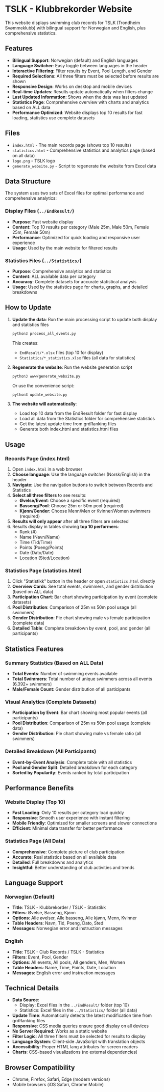 # TSLK - Klubbrekorder Website

This website displays swimming club records for TSLK (Trondheim Svømmeklubb) with bilingual support for Norwegian and English, plus comprehensive statistics.

## Features

- **Bilingual Support**: Norwegian (default) and English languages
- **Language Switcher**: Easy toggle between languages in the header
- **Interactive Filtering**: Filter results by Event, Pool Length, and Gender
- **Required Selections**: All three filters must be selected before results are shown
- **Responsive Design**: Works on desktop and mobile devices
- **Real-time Updates**: Results update automatically when filters change
- **Last Updated Information**: Shows when the data was last updated
- **Statistics Page**: Comprehensive overview with charts and analytics based on ALL data
- **Performance Optimized**: Website displays top 10 results for fast loading, statistics use complete datasets

## Files

- `index.html` - The main records page (shows top 10 results)
- `statistics.html` - Comprehensive statistics and analytics page (based on all data)
- `logo.png` - TSLK logo
- `generate_website.py` - Script to regenerate the website from Excel data

## Data Structure

The system uses two sets of Excel files for optimal performance and comprehensive analytics:

### Display Files (`../EndResult/`)
- **Purpose**: Fast website display
- **Content**: Top 10 results per category (Male 25m, Male 50m, Female 25m, Female 50m)
- **Performance**: Optimized for quick loading and responsive user experience
- **Usage**: Used by the main website for filtered results

### Statistics Files (`../Statistics/`)
- **Purpose**: Comprehensive analytics and statistics
- **Content**: ALL available data per category
- **Accuracy**: Complete datasets for accurate statistical analysis
- **Usage**: Used by the statistics page for charts, graphs, and detailed breakdowns

## How to Update

1. **Update the data**: Run the main processing script to update both display and statistics files
   ```bash
   python3 process_all_events.py
   ```
   This creates:
   - `EndResult/*.xlsx` files (top 10 for display)
   - `Statistics/*_statistics.xlsx` files (all data for statistics)

2. **Regenerate the website**: Run the website generation script
   ```bash
   python3 www/generate_website.py
   ```
   Or use the convenience script:
   ```bash
   python3 update_website.py
   ```

3. **The website will automatically**: 
   - Load top 10 data from the EndResult folder for fast display
   - Load all data from the Statistics folder for comprehensive statistics
   - Get the latest update time from grdRanking files
   - Generate both index.html and statistics.html files

## Usage

### Records Page (index.html)
1. Open `index.html` in a web browser
2. **Choose language**: Use the language switcher (Norsk/English) in the header
3. **Navigate**: Use the navigation buttons to switch between Records and Statistics
4. **Select all three filters** to see results:
   - **Øvelse/Event**: Choose a specific event (required)
   - **Basseng/Pool**: Choose 25m or 50m pool (required)
   - **Kjønn/Gender**: Choose Menn/Men or Kvinner/Women swimmers (required)
5. **Results will only appear** after all three filters are selected
6. Results display in tables showing **top 10 performers**:
   - Rank (#)
   - Name (Navn/Name)
   - Time (Tid/Time)
   - Points (Poeng/Points)
   - Date (Dato/Date)
   - Location (Sted/Location)

### Statistics Page (statistics.html)
1. Click "Statistikk" button in the header or open `statistics.html` directly
2. **Overview Cards**: See total events, swimmers, and gender distribution (based on ALL data)
3. **Participation Chart**: Bar chart showing participation by event (complete datasets)
4. **Pool Distribution**: Comparison of 25m vs 50m pool usage (all swimmers)
5. **Gender Distribution**: Pie chart showing male vs female participation (complete data)
6. **Detailed Table**: Complete breakdown by event, pool, and gender (all participants)

## Statistics Features

### Summary Statistics (Based on ALL Data)
- **Total Events**: Number of swimming events available
- **Total Swimmers**: Total number of unique swimmers across all events (6,392+ swimmers)
- **Male/Female Count**: Gender distribution of all participants

### Visual Analytics (Complete Datasets)
- **Participation by Event**: Bar chart showing most popular events (all participants)
- **Pool Distribution**: Comparison of 25m vs 50m pool usage (complete data)
- **Gender Distribution**: Pie chart showing male vs female ratio (all swimmers)

### Detailed Breakdown (All Participants)
- **Event-by-Event Analysis**: Complete table with all statistics
- **Pool and Gender Split**: Detailed breakdown for each category
- **Sorted by Popularity**: Events ranked by total participation

## Performance Benefits

### Website Display (Top 10)
- **Fast Loading**: Only 10 results per category load quickly
- **Responsive**: Smooth user experience with instant filtering
- **Mobile Friendly**: Optimized for smaller screens and slower connections
- **Efficient**: Minimal data transfer for better performance

### Statistics Page (All Data)
- **Comprehensive**: Complete picture of club participation
- **Accurate**: Real statistics based on all available data
- **Detailed**: Full breakdowns and analytics
- **Insightful**: Better understanding of club activities and trends

## Language Support

### Norwegian (Default)
- **Title**: TSLK - Klubbrekorder / TSLK - Statistikk
- **Filters**: Øvelse, Basseng, Kjønn
- **Options**: Alle øvelser, Alle basseng, Alle kjønn, Menn, Kvinner
- **Table Headers**: Navn, Tid, Poeng, Dato, Sted
- **Messages**: Norwegian error and instruction messages

### English
- **Title**: TSLK - Club Records / TSLK - Statistics
- **Filters**: Event, Pool, Gender
- **Options**: All events, All pools, All genders, Men, Women
- **Table Headers**: Name, Time, Points, Date, Location
- **Messages**: English error and instruction messages

## Technical Details

- **Data Source**: 
  - Display: Excel files in the `../EndResult/` folder (top 10)
  - Statistics: Excel files in the `../Statistics/` folder (all data)
- **Update Time**: Automatically detects the latest modification time from grdRanking files
- **Responsive**: CSS media queries ensure good display on all devices
- **No Server Required**: Works as a static website
- **Filter Logic**: All three filters must be selected for results to display
- **Language System**: Client-side JavaScript with translation objects
- **Accessibility**: Proper HTML lang attributes for screen readers
- **Charts**: CSS-based visualizations (no external dependencies)

## Browser Compatibility

- Chrome, Firefox, Safari, Edge (modern versions)
- Mobile browsers (iOS Safari, Chrome Mobile) 